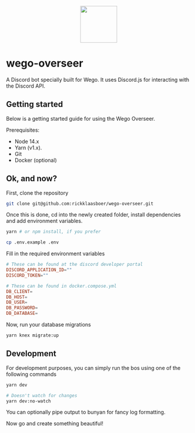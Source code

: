 <p align="center"><img src="https://www.rickklaasboer.nl/img/logo-black.svg" height="100px"/></p>

# wego-overseer

A Discord bot specially built for Wego. It uses Discord.js for interacting with the Discord API.

## Getting started

Below is a getting started guide for using the Wego Overseer.

Prerequisites:

-   Node 14.x
-   Yarn (v1.x).
-   Git
-   Docker (optional)

## Ok, and now?

First, clone the repository

```sh
git clone git@github.com:rickklaasboer/wego-overseer.git
```

Once this is done, cd into the newly created folder, install dependencies and add environment variables.

```sh
yarn # or npm install, if you prefer

cp .env.example .env
```

Fill in the required environment variables

```conf
# These can be found at the discord developer portal
DISCORD_APPLICATION_ID=""
DISCORD_TOKEN=""

# These can be found in docker.compose.yml
DB_CLIENT=
DB_HOST=
DB_USER=
DB_PASSWORD=
DB_DATABASE=
```

Now, run your database migrations

```sh
yarn knex migrate:up
```

## Development

For development purposes, you can simply run the bos using one of the following commands

```sh
yarn dev

# Doesn't watch for changes
yarn dev:no-watch
```

You can optionally pipe output to bunyan for fancy log formatting.

Now go and create something beautiful!
